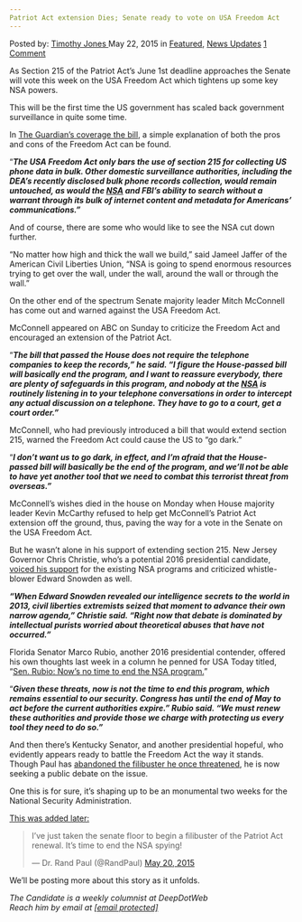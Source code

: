 ```yaml
---
Patriot Act extension Dies; Senate ready to vote on USA Freedom Act
---
```

<article class="post-listing post-10350 post type-post status-publish format-standard has-post-thumbnail hentry category-deepdot-news category-news-updates tag-act tag-dies tag-extension tag-freedom tag-mcconnells tag-patriot tag-ready tag-senate tag-usa tag-vote">
    <div class="post-inner">
    <p class="post-meta">
    <span>Posted by: <a href="https://www.deepdotweb.com/author/timothyjones/" title="">Timothy Jones </a></span>
    <span>May 22, 2015</span>
    <span>in <a href="https://www.deepdotweb.com/category/deepdot-news/" rel="category tag">Featured</a>, <a href="https://www.deepdotweb.com/category/news-updates/" rel="category tag">News Updates</a></span>
    <span><a href="https://www.deepdotweb.com/2015/05/22/patriot-act-extension-dies-senate-ready-to-vote-on-usa-freedom-act/#comments">1 Comment</a></span>
    </p>
    <div class="clear"></div>
    <div class="entry">
    <p>As Section 215 of the Patriot Act&#8217;s <span class="aBn" tabindex="0" data-term="goog_997457443"><span class="aQJ">June 1st</span></span> deadline approaches the Senate will vote this week on the USA Freedom Act which tightens up some key NSA powers.</p>
    <p>This will be the first time the US government has scaled back government surveillance in quite some time.</p>
    <p>In <a href="http://www.theguardian.com/us-news/2015/may/19/senate-nsa-reform-usa-freedom-patriot-act" target="_blank">The Guardian&#8217;s coverage the bill</a>, a simple explanation of both the pros and cons of the Freedom Act can be found.</p>
    <p>“<em><strong>The USA Freedom Act only bars the use of section 215 for collecting US phone data in bulk. Other domestic surveillance authorities, including the DEA’s recently disclosed bulk phone records collection, would remain untouched, as would the <a href="http://www.theguardian.com/us-news/nsa" target="_blank">NSA</a> and FBI’s ability to search without a warrant through its bulk of internet content and metadata for Americans’ communications.”</strong></em></p>
    <p>And of course, there are some who would like to see the NSA cut down further.</p>
    <p>“No matter how high and thick the wall we build,” said Jameel Jaffer of the American Civil Liberties Union, “NSA is going to spend enormous resources trying to get over the wall, under the wall, around the wall or through the wall.”</p>
    <p>On the other end of the spectrum Senate majority leader Mitch McConnell has come out and warned against the USA Freedom Act.</p>
    <p>McConnell appeared on ABC <span class="aBn" tabindex="0" data-term="goog_997457444"><span class="aQJ">on Sunday</span></span> to criticize the Freedom Act and encouraged an extension of the Patriot Act.</p>
    <p>“<em><strong>The bill that passed the House does not require the telephone companies to keep the records,” he said. “I figure the House-passed bill will basically end the program, and I want to reassure everybody, there are plenty of safeguards in this program, and nobody at the <a href="http://www.theguardian.com/us-news/nsa" target="_blank">NSA</a> is routinely listening in to your telephone conversations in order to intercept any actual discussion on a telephone. They have to go to a court, get a court order.”</strong></em></p>
    <p>McConnell, who had previously introduced a bill that would extend section 215, warned the Freedom Act could cause the US to “go dark.”</p>
    <p>“<em><strong>I don’t want us to go dark, in effect, and I’m afraid that the House-passed bill will basically be the end of the program, and we’ll not be able to have yet another tool that we need to combat this terrorist threat from overseas.”</strong></em></p>
    <p>McConnell&#8217;s wishes died in the house <span class="aBn" tabindex="0" data-term="goog_997457445"><span class="aQJ">on Monday</span></span> when House majority leader Kevin McCarthy refused to help get McConnell&#8217;s Patriot Act extension off the ground, thus, paving the way for a vote in the Senate on the USA Freedom Act.</p>
    <p>But he wasn&#8217;t alone in his support of extending section 215. New Jersey Governor Chris Christie, who&#8217;s a potential 2016 presidential candidate, <a href="http://www.nbcnews.com/politics/2016-election/chris-christie-fears-over-nsa-spying-powers-ridiculous-n360786" target="_blank">voiced his support</a> for the existing NSA programs and criticized whistle-blower Edward Snowden as well.</p>
    <p><em><strong>&#8220;When Edward Snowden revealed our intelligence secrets to the world in 2013, civil liberties extremists seized that moment to advance their own narrow agenda,&#8221; Christie said. &#8220;Right now that debate is dominated by intellectual purists worried about theoretical abuses that have not occurred.” </strong></em></p>
    <p>Florida Senator Marco Rubio, another 2016 presidential contender, offered his own thoughts last week in a column he penned for USA Today titled, “<a href="http://www.usatoday.com/story/opinion/2015/05/10/nsa-patriot-act-sen-marco-rubio-editorials-debates/27097131/" target="_blank">Sen. Rubio: Now&#8217;s no time to end the NSA program.</a>”</p>
    <p>“<em><strong>Given these threats, now is not the time to end this program, which remains essential to our security. Congress has until the end of May to act before the current authorities expire.” Rubio said. “We must renew these authorities and provide those we charge with protecting us every tool they need to do so.”</strong></em></p>
    <p>And then there&#8217;s Kentucky Senator, and another presidential hopeful, who evidently appears ready to battle the Freedom Act the way it stands. Though Paul has <a href="http://www.washingtonpost.com/blogs/post-politics/wp/2015/05/18/rand-paul-vows-to-do-everything-possible-to-block-patriot-act-renewal/" target="_blank">abandoned the filibuster he once threatened</a>, he is now seeking a public debate on the issue.</p>
    <p>One this is for sure, it&#8217;s shaping up to be an monumental two weeks for the National Security Administration.</p>
    <p><span style="text-decoration: underline;">This was added later:</span></p>
    <blockquote class="twitter-tweet" lang="en">
    <p dir="ltr" lang="en">I&#8217;ve just taken the senate floor to begin a filibuster of the Patriot Act renewal. It&#8217;s time to end the NSA spying!</p>
    <p>— Dr. Rand Paul (@RandPaul) <a href="https://twitter.com/RandPaul/status/601079082676318208">May 20, 2015</a></p></blockquote>
    <p><script src="//platform.twitter.com/widgets.js" async="" charset="utf-8"></script></p>
    <p>We&#8217;ll be posting more about this story as it unfolds.</p>
    <p><em>The Candidate is a weekly columnist at DeepDotWeb</em><br />
    <em>Reach him by email at <a href="/cdn-cgi/l/email-protection#91e5f9f4f2f0fff5f8f5f0e5f4d1fee1f4fffcf0f8fdf3fee9bffee3f6" target="_blank"><span class="__cf_email__" data-cfemail="8bffe3eee8eae5efe2efeaffeecbe4fbeee5e6eae2e7e9e4f3a5e4f9ec">[email&#160;protected]</span></a></em></p>
    </div>
    <span style="display:none"><a href="https://www.deepdotweb.com/tag/act/" rel="tag">act</a> <a href="https://www.deepdotweb.com/tag/dies/" rel="tag">dies</a> <a href="https://www.deepdotweb.com/tag/extension/" rel="tag">extension</a> <a href="https://www.deepdotweb.com/tag/freedom/" rel="tag">freedom</a> <a href="https://www.deepdotweb.com/tag/mcconnells/" rel="tag">mcconnells</a> <a href="https://www.deepdotweb.com/tag/patriot/" rel="tag">patriot</a> <a href="https://www.deepdotweb.com/tag/ready/" rel="tag">ready</a> <a href="https://www.deepdotweb.com/tag/senate/" rel="tag">senate</a> <a href="https://www.deepdotweb.com/tag/usa/" rel="tag">usa</a> <a href="https://www.deepdotweb.com/tag/vote/" rel="tag">vote</a></span> <span style="display:none" class="updated">2015-05-22</span>
    <div style="display:none" class="vcard author" itemprop="author" itemscope itemtype="http://schema.org/Person"><strong class="fn" itemprop="name"><a href="https://www.deepdotweb.com/author/timothyjones/" title="Posts by Timothy Jones" rel="author">Timothy Jones</a></strong></div>
    </div>
</article>

